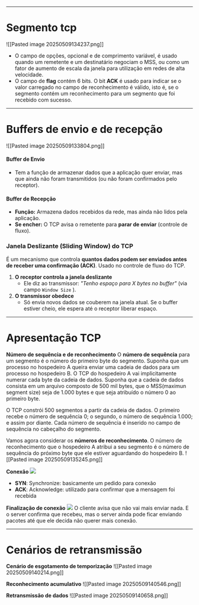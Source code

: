 

---
# Segmento tcp
![[Pasted image 20250509134237.png]]

- O campo de opções, opcional e de comprimento variável, é usado quando um remetente e um destinatário negociam o MSS, ou como um fator de aumento de escala da janela para utilização em redes de alta velocidade. 
- O campo de **flag** contém 6 bits. O bit **ACK** é usado para indicar se o valor carregado no campo de reconhecimento é válido, isto é, se o segmento contém um reconhecimento para um segmento que foi recebido com sucesso. 

---
# **Buffers de envio e de recepção**
![[Pasted image 20250509133804.png]]
#### **Buffer de Envio** 
- Tem a função de armazenar dados que a aplicação quer enviar, mas que ainda não foram transmitidos (ou não foram confirmados pelo receptor).
#### **Buffer de Recepção**
- **Função:** Armazena dados recebidos da rede, mas ainda não lidos pela aplicação. 
- **Se encher:** O TCP avisa o remetente para **parar de enviar** (controle de fluxo).
### **Janela Deslizante (Sliding Window) do TCP**
É um mecanismo que controla **quantos dados podem ser enviados antes de receber uma confirmação (ACK)**. Usado no controle de fluxo do TCP.

1. **O receptor controla a janela deslizante**    
    - Ele diz ao transmissor: _"Tenho espaço para X bytes no buffer"_ (via campo `Window Size` ).
2. **O transmissor obedece**
    - Só envia novos dados se couberem na janela atual. Se o buffer estiver cheio, ele espera até o receptor liberar espaço.

---
# Apresentação TCP

**Número de sequência e de reconhecimento**
O **número de sequência** para um segmento é o número do primeiro byte do segmento. Suponha que um processo no hospedeiro A queira enviar uma cadeia de dados para um processo no hospedeiro B. O TCP do hospedeiro A vai implicitamente numerar cada byte da cadeia de dados. Suponha que a cadeia de dados consista em um arquivo composto de 500 mil bytes, que o MSS(maximun segment size) seja de 1.000 bytes e que seja atribuído o número 0 ao primeiro byte.

O TCP constrói 500 segmentos a partir da cadeia de dados. O primeiro recebe o número de sequência 0; o segundo, o número de sequência 1.000; e assim por diante. Cada número de sequência é inserido no campo de sequência no cabeçalho do segmento. 

Vamos agora considerar os **números de reconhecimento**. O número de reconhecimento que o hospedeiro A atribui a seu segmento é o número de sequência do próximo byte que ele estiver aguardando do hospedeiro B.
![[Pasted image 20250509135245.png]]

**Conexão**
![](https://lh7-rt.googleusercontent.com/docsz/AD_4nXcgpiDavS7LfwXV22ihWijvZYhrty_8AA8D21QLJ2QHzwtTIgY-Lq6BNCHsH5j2elmZWCQxrWjsIALs5-z2Yg_ZKl7XZHVCvteH6WMcqGSiXIyKpPx9lZlmNENNBp-jnqqSI5nN?key=HrOhHC0_-ked6RNCpQ0o3PZn)
- **SYN**: Synchronize: basicamente um pedido para conexão
- **ACK**: Acknowledge: utilizado para confirmar que a mensagem foi recebida

**Finalização de conexão**
![](https://lh7-rt.googleusercontent.com/docsz/AD_4nXfwbd7HwmpbmP9PEwLkcUElrWyP_aTmex_rQ7sATRmDbv98rJbmcw9fBbwYqCTnyOv55iUgdcs9rX6dUkpnPBv7055BKlupdyiF3yOg71HMI9LISZWXl9XzTMf2vLgBeAhqROittA?key=HrOhHC0_-ked6RNCpQ0o3PZn)
O cliente avisa que não vai mais enviar nada. E o server confirma que recebeu, mas o server ainda pode ficar enviando pacotes até que ele decida não querer mais conexão.

---

# Cenários de retransmissão

**Cenário de esgotamento de temporização**
![[Pasted image 20250509140214.png]]

**Reconhecimento acumulativo**
![[Pasted image 20250509140546.png]]

**Retransmissão de dados**
![[Pasted image 20250509140658.png]]
